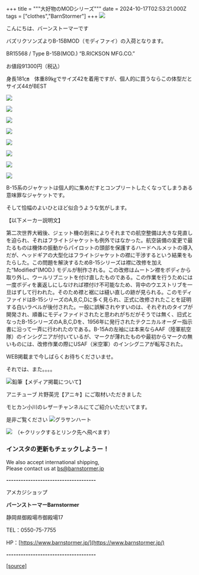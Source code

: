 +++
title = """大好物のMODシリーズ"""
date = 2024-10-17T02:53:21.000Z
tags = ["clothes","BarnStormer"]
+++
[![](https://stat.ameba.jp/user_images/20231023/16/barnstormer-go/b2/03/p/o0420015015354743273.png)](https://ameblo.jp/barnstormer-go/entry-12825670498.html)

こんにちは、バーンストーマーです

バズリクソンズよりB-15BMOD（モディファイ）の入荷となります。

BR15568 / Type B-15B(MOD.) “B.RICKSON MFG.CO.”　

お値段91300円（税込）

身長181㎝　体重89㎏でサイズ42を着用ですが、個人的に買うならこの体型だとサイズ44がBEST

[![](https://stat.ameba.jp/user_images/20241017/11/barnstormer-go/18/9f/j/o0486070015498931008.jpg)](https://stat.ameba.jp/user_images/20241017/11/barnstormer-go/18/9f/j/o0486070015498931008.jpg)

[![](https://stat.ameba.jp/user_images/20241017/11/barnstormer-go/8b/21/j/o0466070015498931010.jpg)](https://stat.ameba.jp/user_images/20241017/11/barnstormer-go/8b/21/j/o0466070015498931010.jpg)

[![](https://stat.ameba.jp/user_images/20241017/11/barnstormer-go/82/d2/j/o0466070015498931012.jpg)](https://stat.ameba.jp/user_images/20241017/11/barnstormer-go/82/d2/j/o0466070015498931012.jpg)

[![](https://stat.ameba.jp/user_images/20241017/11/barnstormer-go/a7/d3/j/o0466070015498931015.jpg)](https://stat.ameba.jp/user_images/20241017/11/barnstormer-go/a7/d3/j/o0466070015498931015.jpg)

[![](https://stat.ameba.jp/user_images/20241017/11/barnstormer-go/e2/33/j/o0466070015498931021.jpg)](https://stat.ameba.jp/user_images/20241017/11/barnstormer-go/e2/33/j/o0466070015498931021.jpg)

[![](https://stat.ameba.jp/user_images/20241017/11/barnstormer-go/d1/51/j/o0466070015498931018.jpg)](https://stat.ameba.jp/user_images/20241017/11/barnstormer-go/d1/51/j/o0466070015498931018.jpg)

[![](https://stat.ameba.jp/user_images/20241017/11/barnstormer-go/e7/c7/j/o0466070015498931020.jpg)](https://stat.ameba.jp/user_images/20241017/11/barnstormer-go/e7/c7/j/o0466070015498931020.jpg)

[![](https://stat.ameba.jp/user_images/20241017/11/barnstormer-go/77/b9/j/o0466070015498931019.jpg)](https://stat.ameba.jp/user_images/20241017/11/barnstormer-go/77/b9/j/o0466070015498931019.jpg)

B-15系のジャケットは個人的に集めだすとコンプリートしたくなってしまうある意味罪なジャケットです。

そして恰幅のよいひとほど似合うような気がします。

【以下メーカー説明文】

第二次世界大戦後、ジェット機の到来によりそれまでの航空整備は大きな見直しを迫られ、それはフライトジャケットも例外ではなかった。航空装備の変更で最たるものは機体の振動からパイロットの頭部を保護するハードヘルメットの導入だが、ヘッドギアの大型化はフライトジャケットの襟に干渉するという結果をもたらした。この問題を解決するためB-15シリーズは襟に改修を加えた“Modified”(MOD.) モデルが制作される。この改修はムートン襟をボディから取り外し、ウールリブニットを付け直したものである。この作業を行うためには一度ボディを裏返しにしなければ襟付け不可能なため、背中のウエストリブを一旦はずして行われた。そのため襟と裾には縫い直しの跡が見られる。このモディファイドはB-15シリーズのA,B,C,Dに多く見られ、正式に改修されたことを証明する白いラベルが後付された。一般に誤解されやすいのは、それぞれのタイプが開発され、順番にモディファイドされたと思われがちだがそうでは無く、旧式となったB-15シリーズのA,B,C,Dを、1956年に発行されたテクニカルオーダー指示書に沿って一斉に行われたのである。B-15Aの左袖には本来ならAAF（陸軍航空隊）のインシグニアが付いているが、マークが薄れたものや最初からマークの無いものには、改修作業の際にUSAF（米空軍）のインシグニアが転写された。

WEB掲載まで今しばらくお待ちくださいませ。

それでは、また。。。。

![鉛筆](https://stat100.ameba.jp/blog/ucs/img/char/char3/519.png)【メディア掲載について】

アニチューブ 片野英児【アニキ】にご取材いただきました

モヒカン小川のレザーチャンネルにてご紹介いただいてます。

是非ご覧ください ![グラサンハート](https://stat100.ameba.jp/blog/ucs/img/char/char3/148.png)

[![](https://stat.ameba.jp/user_images/20230412/16/barnstormer-go/6a/23/p/o0108010815269242493.png)](https://www.instagram.com/barnstormer_daily/)　（←クリックするとリンク先へ飛べます）

### インスタの更新もチェックしようー！

We also accept international shipping,  
Please contact us at bs@barnstormer.jp

**\-------------------------------------**

アメカジショップ

**バーンストーマーBarnstormer**

静岡県御殿場市御殿場17

TEL：0550-75-7755

HP：[https://www.barnstormer.jp/](https://www.barnstormer.jp/)

**\-------------------------------------**

[[source]](https://ameblo.jp/barnstormer-go/entry-12871591970.html)
